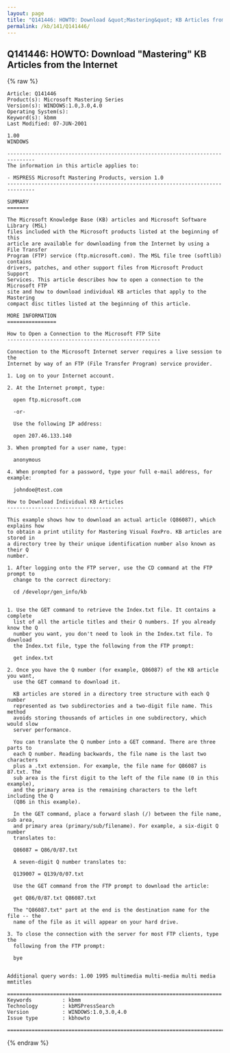 ```yaml
---
layout: page
title: "Q141446: HOWTO: Download &quot;Mastering&quot; KB Articles from the Internet"
permalink: /kb/141/Q141446/
---
```


## Q141446: HOWTO: Download &quot;Mastering&quot; KB Articles from the Internet

{% raw %}

	Article: Q141446
	Product(s): Microsoft Mastering Series
	Version(s): WINDOWS:1.0,3.0,4.0
	Operating System(s): 
	Keyword(s): kbmm
	Last Modified: 07-JUN-2001
	
	1.00
	WINDOWS
	
	-------------------------------------------------------------------------------
	The information in this article applies to:
	
	- MSPRESS Microsoft Mastering Products, version 1.0 
	-------------------------------------------------------------------------------
	
	SUMMARY
	=======
	
	The Microsoft Knowledge Base (KB) articles and Microsoft Software Library (MSL)
	files included with the Microsoft products listed at the beginning of this
	article are available for downloading from the Internet by using a File Transfer
	Program (FTP) service (ftp.microsoft.com). The MSL file tree (softlib) contains
	drivers, patches, and other support files from Microsoft Product Support
	Services. This article describes how to open a connection to the Microsoft FTP
	site and how to download individual KB articles that apply to the Mastering
	compact disc titles listed at the beginning of this article.
	
	MORE INFORMATION
	================
	
	How to Open a Connection to the Microsoft FTP Site
	--------------------------------------------------
	
	Connection to the Microsoft Internet server requires a live session to the
	Internet by way of an FTP (File Transfer Program) service provider.
	
	1. Log on to your Internet account.
	
	2. At the Internet prompt, type:
	
	  open ftp.microsoft.com
	
	  -or-
	
	  Use the following IP address:
	
	  open 207.46.133.140
	
	3. When prompted for a user name, type:
	
	  anonymous
	
	4. When prompted for a password, type your full e-mail address, for example:
	
	  johndoe@test.com
	
	How to Download Individual KB Articles
	--------------------------------------
	
	This example shows how to download an actual article (Q86087), which explains how
	to obtain a print utility for Mastering Visual FoxPro. KB articles are stored in
	a directory tree by their unique identification number also known as their Q
	number.
	
	1. After logging onto the FTP server, use the CD command at the FTP prompt to
	  change to the correct directory:
	
	  cd /developr/gen_info/kb
	
	
	1. Use the GET command to retrieve the Index.txt file. It contains a complete
	  list of all the article titles and their Q numbers. If you already know the Q
	  number you want, you don't need to look in the Index.txt file. To download
	  the Index.txt file, type the following from the FTP prompt:
	
	  get index.txt
	
	2. Once you have the Q number (for example, Q86087) of the KB article you want,
	  use the GET command to download it.
	
	  KB articles are stored in a directory tree structure with each Q number
	  represented as two subdirectories and a two-digit file name. This method
	  avoids storing thousands of articles in one subdirectory, which would slow
	  server performance.
	
	  You can translate the Q number into a GET command. There are three parts to
	  each Q number. Reading backwards, the file name is the last two characters
	  plus a .txt extension. For example, the file name for Q86087 is 87.txt. The
	  sub area is the first digit to the left of the file name (0 in this example),
	  and the primary area is the remaining characters to the left including the Q
	  (Q86 in this example).
	
	  In the GET command, place a forward slash (/) between the file name, sub area,
	  and primary area (primary/sub/filename). For example, a six-digit Q number
	  translates to:
	
	  Q86087 = Q86/0/87.txt
	
	  A seven-digit Q number translates to:
	
	  Q139007 = Q139/0/07.txt
	
	  Use the GET command from the FTP prompt to download the article:
	
	  get Q86/0/87.txt Q86087.txt
	
	  The "Q86087.txt" part at the end is the destination name for the file -- the
	  name of the file as it will appear on your hard drive.
	
	3. To close the connection with the server for most FTP clients, type the
	  following from the FTP prompt:
	
	  bye
	
	
	Additional query words: 1.00 1995 multimedia multi-media multi media mmtitles
	
	======================================================================
	Keywords          : kbmm 
	Technology        : kbMSPressSearch
	Version           : WINDOWS:1.0,3.0,4.0
	Issue type        : kbhowto
	
	=============================================================================
	

{% endraw %}
